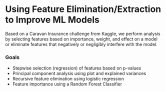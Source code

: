 # Using Feature Elimination/Extraction to Improve ML Models
Based on a Caravan Insurance challenge from Kaggle, we perform analysis by selecting features based on importance, weight, and effect on a model or eliminate features that negatively or negligibly interfere with the model.

### Goals
* Stepwise selection (regression) of features based on p-values
* Principal component analysis using plot and explained variances
* Recursive feature elimination using logistic regression
* Feature importance using a Random Forest Classifier

